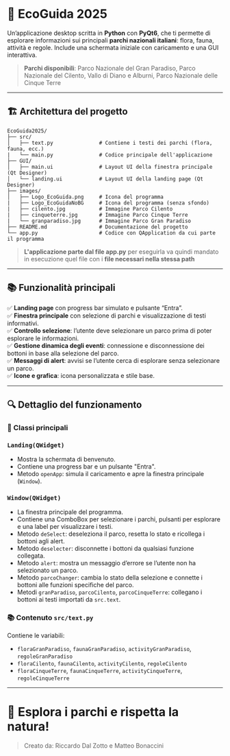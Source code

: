# 🌿 EcoGuida 2025

Un’applicazione desktop scritta in **Python** con **PyQt6**, che ti permette di esplorare informazioni sui principali **parchi nazionali italiani**: flora, fauna, attività e regole. Include una schermata iniziale con caricamento e una GUI interattiva.
> **Parchi disponibili**: Parco Nazionale del Gran Paradiso, Parco Nazionale del Cilento, Vallo di Diano e Alburni, Parco Nazionale delle Cinque Terre

---

## 🏗️ Architettura del progetto

```plaintext
EcoGuida2025/
├── src/
│   ├── text.py               # Contiene i testi dei parchi (flora, fauna, ecc.)
|   └── main.py               # Codice principale dell'applicazione
├── GUI/
│   ├── main.ui               # Layout UI della finestra principale (Qt Designer)
│   └── landing.ui            # Layout UI della landing page (Qt Designer)   
├── images/
│   ├── Logo_EcoGuida.png     # Icona del programma
|   ├── Logo_EcoGuidaNoBG     # Icona del programma (senza sfondo)
|   ├── cilento.jpg           # Immagine Parco Cilento
|   ├── cinqueterre.jpg       # Immagine Parco Cinque Terre
|   └── granparadiso.jpg      # Immagine Parco Gran Paradiso
├── README.md                 # Documentazione del progetto
└── app.py                    # Codice con QApplication da cui parte il programma
```
>**L'applicazione parte dal file app.py** per eseguirla va quindi mandato in esecuzione quel file con i **file necessari nella stessa path**

---

## 📚 Funzionalità principali

✅ **Landing page** con progress bar simulato e pulsante “Entra”.  
✅ **Finestra principale** con selezione di parchi e visualizzazione di testi informativi.  
✅ **Controllo selezione**: l’utente deve selezionare un parco prima di poter esplorare le informazioni.  
✅ **Gestione dinamica degli eventi**: connessione e disconnessione dei bottoni in base alla selezione del parco.  
✅ **Messaggi di alert**: avvisi se l’utente cerca di esplorare senza selezionare un parco.  
✅ **Icone e grafica**: icona personalizzata e stile base.

---

## 🔍 Dettaglio del funzionamento

### 📖 Classi principali

### `Landing(QWidget)`
- Mostra la schermata di benvenuto.
- Contiene una progress bar e un pulsante "Entra".
- Metodo `openApp`: simula il caricamento e apre la finestra principale (`Window`).

### `Window(QWidget)`
- La finestra principale del programma.
- Contiene una ComboBox per selezionare i parchi, pulsanti per esplorare e una label per visualizzare i testi.
- Metodo `deSelect`: deseleziona il parco, resetta lo stato e ricollega i bottoni agli alert.
- Metodo `deselecter`: disconnette i bottoni da qualsiasi funzione collegata.
- Metodo `alert`: mostra un messaggio d’errore se l’utente non ha selezionato un parco.
- Metodo `parcoChanger`: cambia lo stato della selezione e connette i bottoni alle funzioni specifiche del parco.
- Metodi `granParadiso`, `parcoCilento`, `parcoCinqueTerre`: collegano i bottoni ai testi importati da `src.text`.

### 📚 Contenuto `src/text.py`
Contiene le variabili:
- `floraGranParadiso`, `faunaGranParadiso`, `activityGranParadiso`, `regoleGranParadiso`
- `floraCilento`, `faunaCilento`, `activityCilento`, `regoleCilento`
- `floraCinqueTerre`, `faunaCinqueTerre`, `activityCinqueTerre`, `regoleCinqueTerre`

---

# 🌿 Esplora i parchi e rispetta la natura!
> Creato da: Riccardo Dal Zotto e Matteo Bonaccini

